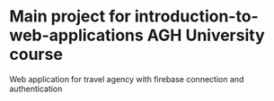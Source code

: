 # Main project for introduction-to-web-applications AGH University course
Web application for travel agency with firebase connection and authentication
